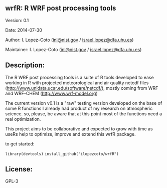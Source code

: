 ## wrfR: R WRF post processing tools

Version: 0.1

Date: 2014-07-30

Author: I. Lopez-Coto (inl@nist.gov / israel.lopez@dfa.uhu.es)

Maintainer: I. Lopez-Coto (inl@nist.gov / israel.lopez@dfa.uhu.es)

## Description: 

The R WRF post processing tools is a suite of R tools developed to ease working in R with projected meteorological and air quality netcdf files (http://www.unidata.ucar.edu/software/netcdf/), mostly coming from WRF and WRF-CHEM (http://www.wrf-model.org) 

The current version v0.1 is a "raw" testing version developed on the base of some R functions I already had product of my research on atmospheric science. so, please, be aware that at this point most of the functions need a real optimization.

This project aims to be collaborative and expected to grow with time as useRs help to optimize, improve and extend this wrfR package. 

to get started: 

<code>library(devtools)</code>
<code>install_github("ilopezcoto/wrfR")</code>

## License:

GPL-3
